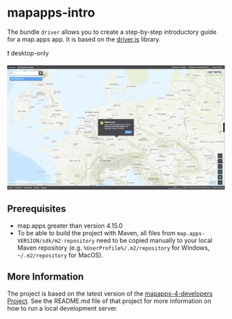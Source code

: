 # mapapps-intro

The bundle `driver` allows you to create a step-by-step introductory guide for a map.apps app. It is based on the [driver.js](https://driverjs.com/) library.

:heavy_exclamation_mark: desktop-only

![Screenshot App](https://github.com/conterra/mapapps-intro/blob/master/screenshot.JPG)

## Prerequisites

- map.apps greater than version 4.15.0
- To be able to build the project with Maven, all files from `map.apps-VERSION/sdk/m2-repository` need to be copied manually to your local Maven repository (e.g. `%UserProfile%/.m2/repository` for Windows, `~/.m2/repository` for MacOS).

## More Information

The project is based on the latest version of the [mapapps-4-developers Project](https://github.com/conterra/mapapps-4-developers).
See the README.md file of that project for more information on how to run a local development server.
